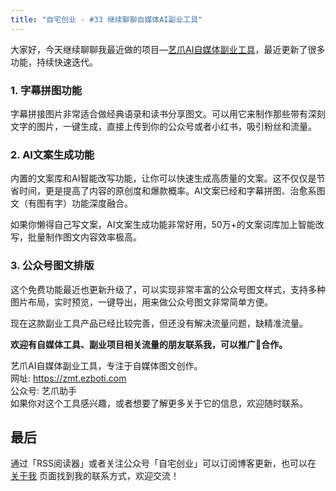 ```yaml
---
title: "自宅创业 - #33 继续聊聊自媒体AI副业工具"
---
```


大家好，今天继续聊聊我最近做的项目—[艺爪AI自媒体副业工具](https://zmt.ezboti.com)，最近更新了很多功能，持续快速迭代。

### 1. 字幕拼图功能

字幕拼接图片非常适合做经典语录和读书分享图文。可以用它来制作那些带有深刻文字的图片，一键生成，直接上传到你的公众号或者小红书，吸引粉丝和流量。

### 2. AI文案生成功能

内置的文案库和AI智能改写功能，让你可以快速生成高质量的文案。这不仅仅是节省时间，更是提高了内容的原创度和爆款概率。AI文案已经和字幕拼图、治愈系图文（有图有字）功能深度融合。

如果你懒得自己写文案，AI文案生成功能非常好用，50万+的文案词库加上智能改写，批量制作图文内容效率极高。

### 3. 公众号图文排版

这个免费功能最近也更新升级了，可以实现非常丰富的公众号图文样式，支持多种图片布局，实时预览，一键导出，用来做公众号图文非常简单方便。

现在这款副业工具产品已经比较完善，但还没有解决流量问题，缺精准流量。

**欢迎有自媒体工具、副业项目相关流量的朋友联系我，可以推广🤝合作。**

艺爪AI自媒体副业工具，专注于自媒体图文创作。  
网址: https://zmt.ezboti.com  
公众号: 艺爪助手  
如果你对这个工具感兴趣，或者想要了解更多关于它的信息，欢迎随时联系。

## 最后

通过「RSS阅读器」或者关注公众号「自宅创业」可以订阅博客更新，也可以在 [关于我](/about) 页面找到我的联系方式，欢迎交流！
